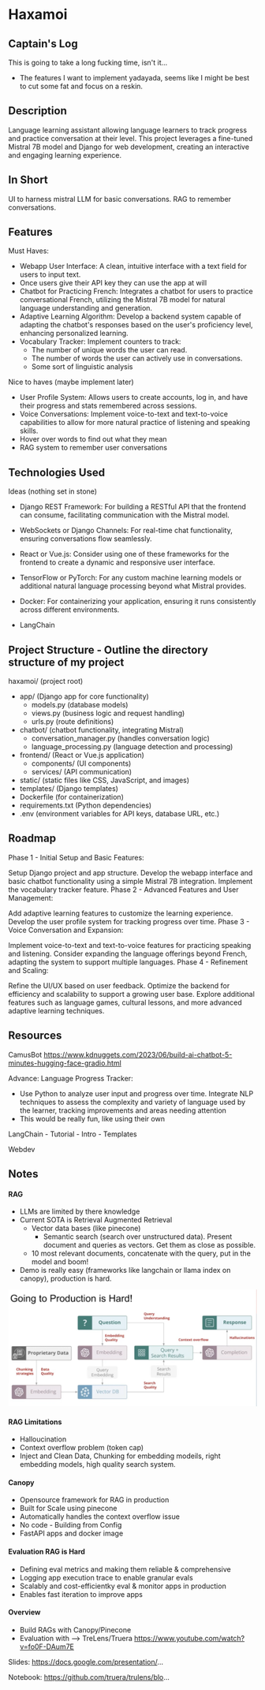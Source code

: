 # Haxamoi


## Captain's Log

This is going to take a long fucking time, isn't it...
- The features I want to implement yadayada, seems like I might be best to cut some fat and focus on a reskin.


## Description

Language learning assistant allowing language learners to track progress and practice conversation at their level. This project leverages a fine-tuned Mistral 7B model and Django for web development, creating an interactive and engaging learning experience.

## In Short

UI to harness mistral LLM for basic conversations.
RAG to remember conversations.

## Features

Must Haves:
- Webapp User Interface: A clean, intuitive interface with a text field for users to input text.
- Once users give their API key they can use the app at will
- Chatbot for Practicing French: Integrates a chatbot for users to practice conversational French, utilizing the Mistral 7B model for natural language understanding and generation.
- Adaptive Learning Algorithm: Develop a backend system capable of adapting the chatbot's responses based on the user's proficiency level, enhancing personalized learning.
- Vocabulary Tracker: Implement counters to track:
  - The number of unique words the user can read.
  - The number of words the user can actively use in conversations.
  - Some sort of linguistic analysis

Nice to haves (maybe implement later)
- User Profile System: Allows users to create accounts, log in, and have their progress and stats remembered across sessions.
- Voice Conversations: Implement voice-to-text and text-to-voice capabilities to allow for more natural practice of listening and speaking skills.
- Hover over words to find out what they mean
- RAG system to remember user conversations

## Technologies Used

Ideas (nothing set in stone)

- Django REST Framework: For building a RESTful API that the frontend can consume, facilitating communication with the Mistral model.
- WebSockets or Django Channels: For real-time chat functionality, ensuring conversations flow seamlessly.
- React or Vue.js: Consider using one of these frameworks for the frontend to create a dynamic and responsive user interface.
- TensorFlow or PyTorch: For any custom machine learning models or additional natural language processing beyond what Mistral provides.
- Docker: For containerizing your application, ensuring it runs consistently across different environments.

- LangChain



## Project Structure - Outline the directory structure of my project

haxamoi/ (project root)
- app/ (Django app for core functionality)
    -  models.py (database models)
    - views.py (business logic and request handling)
    - urls.py (route definitions)
- chatbot/ (chatbot functionality, integrating Mistral)
    - conversation_manager.py (handles conversation logic)
    - language_processing.py (language detection and processing)
- frontend/ (React or Vue.js application)
    - components/ (UI components)
    - services/ (API communication)
- static/ (static files like CSS, JavaScript, and images)
- templates/ (Django templates)
- Dockerfile (for containerization)
- requirements.txt (Python dependencies)
- .env (environment variables for API keys, database URL, etc.)

## Roadmap

Phase 1 - Initial Setup and Basic Features:

Setup Django project and app structure.
Develop the webapp interface and basic chatbot functionality using a simple Mistral 7B integration.
Implement the vocabulary tracker feature.
Phase 2 - Advanced Features and User Management:

Add adaptive learning features to customize the learning experience.
Develop the user profile system for tracking progress over time.
Phase 3 - Voice Conversation and Expansion:

Implement voice-to-text and text-to-voice features for practicing speaking and listening.
Consider expanding the language offerings beyond French, adapting the system to support multiple languages.
Phase 4 - Refinement and Scaling:

Refine the UI/UX based on user feedback.
Optimize the backend for efficiency and scalability to support a growing user base.
Explore additional features such as language games, cultural lessons, and more advanced adaptive learning techniques.

## Resources

CamusBot
https://www.kdnuggets.com/2023/06/build-ai-chatbot-5-minutes-hugging-face-gradio.html

Advance:
Language Progress Tracker: 
  - Use Python to analyze user input and progress over time. Integrate NLP techniques to assess the complexity and variety of language used by the learner, tracking improvements and areas needing attention
  - This would be really fun, like using their own 

LangChain - Tutorial - Intro - Templates

Webdev

## Notes

#### RAG
- LLMs are limited by there knowledge
- Current SOTA is Retrieval Augmented Retrieval
  - Vector data bases (like pinecone)
    - Semantic search (search over unstructured data). Present document and queries as vectors. Get them as close as possible.
  - 10 most relevant documents, concatenate with the query, put in the model and boom!
- Demo is really easy (frameworks like langchain or llama index on canopy), production is hard.

![productionishard](Images/productionishard.png)

#### RAG Limitations
- Halloucination
- Context overflow problem (token cap)
- Inject and Clean Data, Chunking for embedding modeils, right embedding models, high quality search system.

#### Canopy
- Opensource framework for RAG in production
- Built for Scale using pinecone
- Automatically handles the context overflow issue
- No code - Building from Config
- FastAPI apps and docker image

#### Evaluation RAG is Hard
- Defining eval metrics and making them reliable & comprehensive
- Logging app execution trace to enable granular evals
- Scalably and cost-efficientky eval & monitor apps in production
- Enables fast iteration to improve apps

#### Overview

- Build RAGs with Canopy/Pinecone
- Evaluation with --> TreLens/Truera
https://www.youtube.com/watch?v=fo0F-DAum7E

Slides:
https://docs.google.com/presentation/...

Notebook:
https://github.com/truera/trulens/blo...
